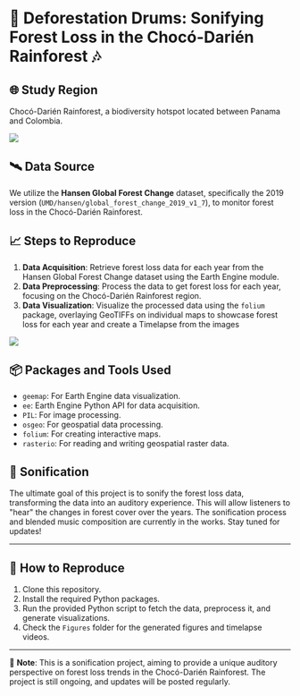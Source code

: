 # 🌳 Deforestation Drums: Sonifying Forest Loss in the Chocó-Darién Rainforest 🎶

## 🌐 Study Region

Chocó-Darién Rainforest, a biodiversity hotspot located between Panama and Colombia.

![](https://github.com/SamMajumder/Data_Viz_Ecology_Sonification_Projects/blob/main/Deforestation_Drums/Study_area.png)

## 🛰️ Data Source

We utilize the **Hansen Global Forest Change** dataset, specifically the 2019 version (`UMD/hansen/global_forest_change_2019_v1_7`), to monitor forest loss in the Chocó-Darién Rainforest.

## 📈 Steps to Reproduce

1. **Data Acquisition**: Retrieve forest loss data for each year from the Hansen Global Forest Change dataset using the Earth Engine module.
2. **Data Preprocessing**: Process the data to get forest loss for each year, focusing on the Chocó-Darién Rainforest region.
3. **Data Visualization**: Visualize the processed data using the `folium` package, overlaying GeoTIFFs on individual maps to showcase forest loss for each year 
    and create a Timelapse from the images

![](https://github.com/SamMajumder/Data_Viz_Ecology_Sonification_Projects/blob/main/Deforestation_timelapse.gif)

## 📦 Packages and Tools Used

- `geemap`: For Earth Engine data visualization.
- `ee`: Earth Engine Python API for data acquisition.
- `PIL`: For image processing.
- `osgeo`: For geospatial data processing.
- `folium`: For creating interactive maps.
- `rasterio`: For reading and writing geospatial raster data.

## 🎵 Sonification

The ultimate goal of this project is to sonify the forest loss data, transforming the data into an auditory experience. This will allow listeners to "hear" the changes in forest cover over the years. The sonification process and blended music composition are currently in the works. Stay tuned for updates!

---

## 🔄 How to Reproduce

1. Clone this repository.
2. Install the required Python packages.
3. Run the provided Python script to fetch the data, preprocess it, and generate visualizations.
4. Check the `Figures` folder for the generated figures and timelapse videos.

---

📝 **Note**: This is a sonification project, aiming to provide a unique auditory perspective on forest loss trends in the Chocó-Darién Rainforest. The project is still ongoing, and updates will be posted regularly.
